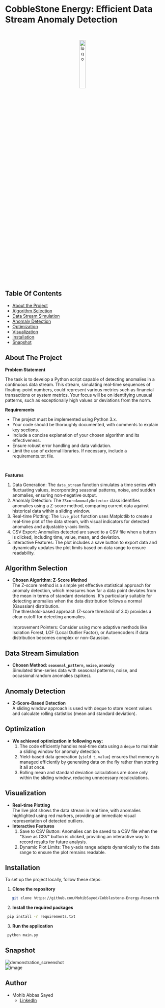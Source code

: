 # CobbleStone Energy: Efficient Data Stream Anomaly Detection

<br/>
<p align="center">
  <img src="https://cobblestoneenergy.com/wp-content/uploads/2022/10/logo-updated.svg" width="20%" alt="logo"/>
</p>

## Table Of Contents

- [About the Project](#about-the-project)
- [Algorithm Selection](#algorithm-selection)
- [Data Stream Simulation](#data-stream-simulation)
- [Anomaly Detection](#anomaly-detection)
- [Optimization](#optimization)
- [Visualization](#visualization)
- [Installation](#installation)
- [Snapshot](#snapshot)

## About The Project

**Problem Statement**

The task is to develop a Python script capable of detecting anomalies in a continuous data stream. This stream, simulating real-time sequences of floating-point numbers, could represent various metrics such as financial transactions or system metrics. Your focus will be on identifying unusual patterns, such as exceptionally high values or deviations from the norm.

**Requirements**

- The project must be implemented using Python 3.x.
- Your code should be thoroughly documented, with comments to explain key sections.
- Include a concise explanation of your chosen algorithm and its effectiveness.
- Ensure robust error handling and data validation.
- Limit the use of external libraries. If necessary, include a requirements.txt file.

<br />

**Features**

1. Data Generation: The `data_stream` function simulates a time series with fluctuating values, incorporating seasonal patterns, noise, and sudden anomalies, ensuring non-negative output.
2. Anomaly Detection: The `ZScoreAnomalyDetector` class identifies anomalies using a Z-score method, comparing current data against historical data within a sliding window.
3. Real-time Plotting: The `live_plot` function uses Matplotlib to create a real-time plot of the data stream, with visual indicators for detected anomalies and adjustable y-axis limits.
4. CSV Export: Anomalies detected are saved to a CSV file when a button is clicked, including time, value, mean, and deviation.
5. Interactive Features: The plot includes a save button to export data and dynamically updates the plot limits based on data range to ensure readability.


## Algorithm Selection

- **Chosen Algorithm: Z-Score Method** <br/>
  The Z-score method is a simple yet effective statistical approach for anomaly detection, which measures how far a data point deviates from the mean in terms of standard deviations. It's particularly suitable for detecting anomalies when the data distribution follows a normal (Gaussian) distribution.
  <br/>
  The threshold-based approach (Z-score threshold of 3.0) provides a clear cutoff for detecting anomalies. <br/>
  <br/>
  Improvement Pointers:
  Consider using more adaptive methods like Isolation Forest, LOF (Local Outlier Factor), or Autoencoders if data distribution becomes complex or non-Gaussian.

  
## Data Stream Simulation

- **Chosen Method: `seasonal_pattern`, `noise`, `anomaly`** <br/>
  Simulated time-series data with seasonal patterns, noise, and occasional random anomalies (spikes).


## Anomaly Detection

- **Z-Score-Based Detection** <br/>
  A sliding window approach is used with deque to store recent values and calculate rolling statistics (mean and standard deviation).

## Optimization

  - **We achieved optimization in following way:** <br/>
    1. The code efficiently handles real-time data using a `deque` to maintain a sliding window for anomaly detection.<br/>
    2. Yield-based data generation (`yield t`, `value`) ensures that memory is managed efficiently by generating data on the fly rather than storing it all at once.<br/>
    3. Rolling mean and standard deviation calculations are done only within the sliding window, reducing unnecessary recalculations.
   

## Visualization

- **Real-time Plotting** <br/>
  The live plot shows the data stream in real time, with anomalies highlighted using red markers, providing an immediate visual representation of detected outliers.
- **Interactive Features**<br/>
    1. Save to CSV Button: Anomalies can be saved to a CSV file when the "Save as CSV" button is clicked, providing an interactive way to record results for future analysis.
    2. Dynamic Plot Limits: The y-axis range adapts dynamically to the data range to ensure the plot remains readable.
 
  
## Installation

To set up the project locally, follow these steps:

1. **Clone the repository**

```sh
   git clone https://github.com/MohibSayed/Cobblestone-Energy-Research-Project.git
```

2. **Install the required packages**

```sh
 pip install -r requirements.txt
```

3. **Run the application**

```sh
 python main.py
```

## Snapshot

![demonstration_screenshot](https://github.com/user-attachments/assets/80bf35b8-f3b2-447f-a801-045e76fda341)
<br/>
![image](https://github.com/user-attachments/assets/2a08beb0-7a6a-4500-8d3b-9163f4c6b5b2)



## Author

- Mohib Abbas Sayed
  - [LinkedIn](https://www.linkedin.com/in/mohib-abbas-sayed-83837422a/?utm_source=share&utm_campaign=share_via&utm_content=profile&utm_medium=android_app)
